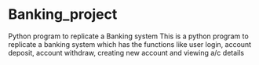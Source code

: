 # Banking_project
Python program to replicate a Banking system
This is a python program to replicate a banking system which has the functions like user login, account deposit, account withdraw, creating new account and viewing a/c details
